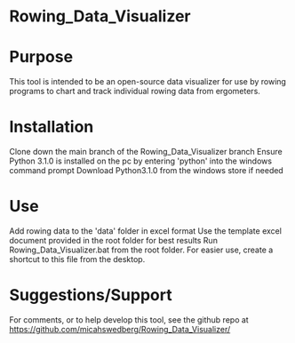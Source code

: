 # Rowing_Data_Visualizer

# Purpose
This tool is intended to be an open-source data visualizer for use by rowing programs to
chart and track individual rowing data from ergometers.

# Installation
Clone down the main branch of the Rowing_Data_Visualizer branch
Ensure Python 3.1.0 is installed on the pc by entering 'python' into the windows command prompt
	Download Python3.1.0 from the windows store if needed

# Use
Add rowing data to the 'data' folder in excel format
	Use the template excel document provided in the root folder for best results
Run Rowing_Data_Visualizer.bat from the root folder. For easier use, create a shortcut
	to this file from the desktop.

# Suggestions/Support
For comments, or to help develop this tool, see the github repo at https://github.com/micahswedberg/Rowing_Data_Visualizer/

